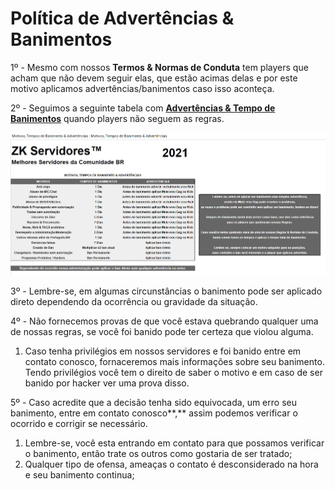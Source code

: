 # Política de Advertências & Banimentos

1º - Mesmo com nossos **Termos & Normas de Conduta** tem players que acham que não devem seguir elas, que estão acimas delas e por este motivo aplicamos advertências/banimentos caso isso aconteça.

2º - Seguimos a seguinte tabela com [**Advertências & Tempo de Banimentos**](http://bit.ly/337uhTG) quando players não seguem as regras.

![](../.gitbook/assets/image%20%2824%29.png)

3º - Lembre-se, em algumas circunstâncias o banimento pode ser aplicado direto dependendo da ocorrência ou gravidade da situação.

4º - Não fornecemos provas de que você estava quebrando qualquer uma de nossas regras, se você foi banido pode ter certeza que violou alguma.

1. Caso tenha privilégios em nossos servidores e foi banido entre em contato conosco, fornaceremos mais informações sobre seu banimento. Tendo privilégios você tem o direito de saber o motivo e em caso de ser banido por hacker ver uma prova disso.

5º - Caso acredite que a decisão tenha sido equivocada, um erro seu banimento, entre em contato conosco**,** assim podemos verificar o ocorrido e corrigir se necessário.

1. Lembre-se, você esta entrando em contato para que possamos verificar o banimento, então trate os outros como gostaria de ser tratado;
2. Qualquer tipo de ofensa, ameaças o contato é desconsiderado na hora e seu banimento continua;

